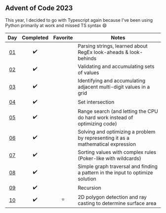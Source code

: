 ## Advent of Code 2023

This year, I decided to go with Typescript again because I've been using Python primarily at work and missed TS syntax :smile:

|         Day         |     Completed      | Favorite | Notes                                                                            |
| :-----------------: | :----------------: | :------: | -------------------------------------------------------------------------------- |
| [01](src/day-01.ts) | :heavy_check_mark: |          | Parsing strings, learned about RegEx look-aheads & look-behinds                  |
| [02](src/day-02.ts) | :heavy_check_mark: |          | Validating and accumulating sets of values                                       |
| [03](src/day-03.ts) | :heavy_check_mark: |          | Identifying and accumulating adjacent multi-digit values in a grid               |
| [04](src/day-04.ts) | :heavy_check_mark: |          | Set intersection                                                                 |
| [05](src/day-05.ts) | :heavy_check_mark: |          | Range search (and letting the CPU do hard work instead of optimizing code)       |
| [06](src/day-06.ts) | :heavy_check_mark: |          | Solving and optimizing a problem by representing it as a mathematical expression |
| [07](src/day-07.ts) | :heavy_check_mark: |          | Sorting values with complex rules (Poker-like with wildcards)                    |
| [08](src/day-08.ts) | :heavy_check_mark: |          | Simple graph traversal and finding a pattern in the input to optimize solution   |
| [09](src/day-09.ts) | :heavy_check_mark: |          | Recursion                                                                        |
| [10](src/day-10.ts) | :heavy_check_mark: |  :star:  | 2D polygon detection and ray casting to determine surface area                   |